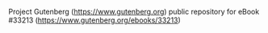 Project Gutenberg (https://www.gutenberg.org) public repository for eBook #33213 (https://www.gutenberg.org/ebooks/33213)
